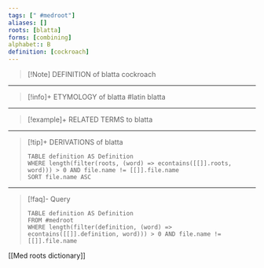 ```yaml
---
tags: [" #medroot"]
aliases: []
roots: [blatta]
forms: [combining]
alphabet:: B
definition: [cockroach]
---
```

>[!Note] DEFINITION of blatta
>cockroach
_____
>[!info]+ ETYMOLOGY of blatta
>#latin blatta
_____
>[!example]+ RELATED TERMS to blatta
>
_____
>[!tip]+ DERIVATIONS of blatta
>```dataview
>TABLE definition AS Definition 
>WHERE length(filter(roots, (word) => econtains([[]].roots, word))) > 0 AND file.name != [[]].file.name
>SORT file.name ASC
>```
_____
>[!faq]- Query
>```dataview
>TABLE definition AS Definition
>FROM #medroot
>WHERE length(filter(definition, (word) => econtains([[]].definition, word))) > 0 AND file.name != [[]].file.name
>```

[[Med roots dictionary]]